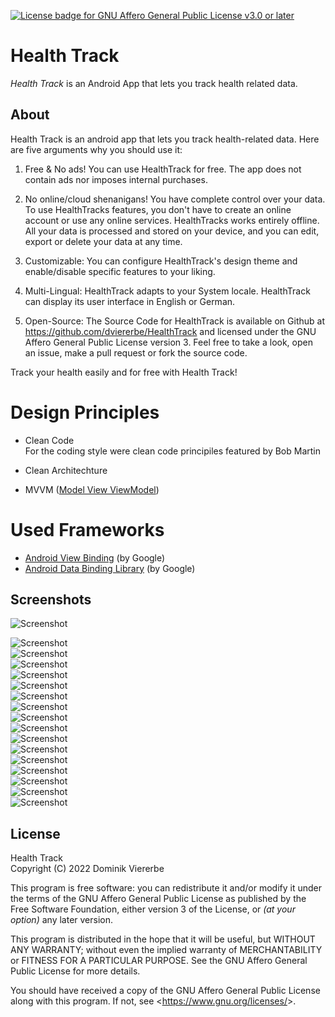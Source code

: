 [![License badge for GNU Affero General Public License v3.0 or later](https://img.shields.io/badge/License-AGPL--3.0--or--later-informational)](https://www.gnu.org/licenses/gpl-3.0-standalone.html)

# Health Track

*Health Track* is an Android App that lets you track health related data.

## About

Health Track is an android app that lets you track health-related data.
Here are five arguments why you should use it:

1. Free &amp; No ads!
You can use HealthTrack for free. The app does not contain ads nor 
imposes internal purchases.

2. No online/cloud shenanigans!
You have complete control over your data. To use HealthTracks features, 
you don't have to create an online account or use any online services. 
HealthTracks works entirely offline. All your data is processed and stored 
on your device, and you can edit, export or delete your data at any time.

3. Customizable:
You can configure HealthTrack's design theme and enable/disable specific
features to your liking.

4. Multi-Lingual:
HealthTrack adapts to your System locale. HealthTrack can display its user 
interface in English or German.

5. Open-Source:
The Source Code for HealthTrack is available on Github at
https://github.com/dviererbe/HealthTrack and licensed under the GNU Affero
General Public License version 3. Feel free to take a look, open an issue,
make a pull request or fork the source code.

Track your health easily and for free with Health Track!

# Design Principles

- Clean Code  
For the coding style were clean code principiles featured by Bob Martin 


- Clean Architechture
- MVVM ([Model View ViewModel](https://en.wikipedia.org/wiki/Model%E2%80%93view%E2%80%93viewmodel))

# Used Frameworks

- [Android View Binding](https://developer.android.com/topic/libraries/view-binding) (by Google)
- [Android Data Binding Library](https://developer.android.com/topic/libraries/data-binding/) (by Google)

## Screenshots

![Screenshot](screenshots/photo_2022-07-16_23-41-24%20(2).jpg)

![Screenshot](screenshots/photo_2022-07-16_23-41-24%20(3).jpg)    
![Screenshot](screenshots/photo_2022-07-16_23-41-24%20(4).jpg)    
![Screenshot](screenshots/photo_2022-07-16_23-41-24%20(5).jpg)    
![Screenshot](screenshots/photo_2022-07-16_23-41-24%20(6).jpg)    
![Screenshot](screenshots/photo_2022-07-16_23-41-24%20(8).jpg)    
![Screenshot](screenshots/photo_2022-07-16_23-41-24%20(9).jpg)    
![Screenshot](screenshots/photo_2022-07-16_23-41-24%20(10).jpg)    
![Screenshot](screenshots/photo_2022-07-16_23-41-24%20(11).jpg)    
![Screenshot](screenshots/photo_2022-07-16_23-41-24.jpg)    
![Screenshot](screenshots/photo_2022-07-16_23-43-38.jpg)    
![Screenshot](screenshots/photo_2022-07-16_23-46-28.jpg)    
![Screenshot](screenshots/photo_2022-07-16_23-46-52.jpg)    
![Screenshot](screenshots/photo_2022-07-16_23-46-56.jpg)    
![Screenshot](screenshots/photo_2022-07-16_23-47-01.jpg)    
![Screenshot](screenshots/photo_2022-07-16_23-47-52.jpg)    
![Screenshot](screenshots/photo_2022-07-16_23-47-55.jpg)    

## License

Health Track    
Copyright (C) 2022 Dominik Viererbe

This program is free software: you can redistribute it and/or modify it under the terms of the GNU Affero General Public License as published by the Free Software Foundation, either version 3 of the License, or *(at your option)* any later version.

This program is distributed in the hope that it will be useful, but WITHOUT ANY WARRANTY; without even the implied warranty of MERCHANTABILITY or FITNESS FOR A PARTICULAR PURPOSE. See the GNU Affero General Public License for more details.

You should have received a copy of the GNU Affero General Public License along with this program. If not, see <<https://www.gnu.org/licenses/>>.
